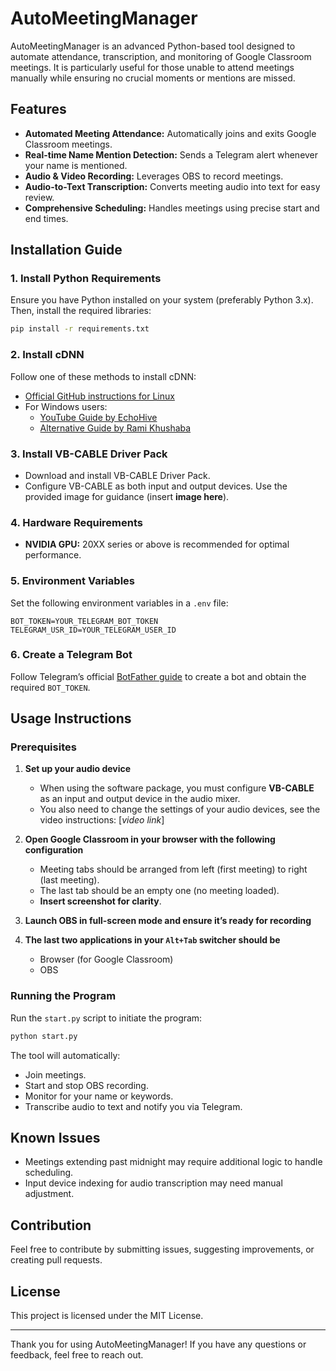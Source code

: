 # AutoMeetingManager

AutoMeetingManager is an advanced Python-based tool designed to automate attendance, transcription, and monitoring of Google Classroom meetings. It is particularly useful for those unable to attend meetings manually while ensuring no crucial moments or mentions are missed.

## Features

- **Automated Meeting Attendance:** Automatically joins and exits Google Classroom meetings.
- **Real-time Name Mention Detection:** Sends a Telegram alert whenever your name is mentioned.
- **Audio & Video Recording:** Leverages OBS to record meetings.
- **Audio-to-Text Transcription:** Converts meeting audio into text for easy review.
- **Comprehensive Scheduling:** Handles meetings using precise start and end times.

## Installation Guide

### 1. Install Python Requirements

Ensure you have Python installed on your system (preferably Python 3.x). Then, install the required libraries:

```bash
pip install -r requirements.txt
```

### 2. Install cDNN

Follow one of these methods to install cDNN:

- [Official GitHub instructions for Linux](https://github.com/SYSTRAN/faster-whisper?tab=readme-ov-file#requirements)
- For Windows users:
  - [YouTube Guide by EchoHive](https://www.youtube.com/watch?app=desktop\&v=CfSGIj9QECc\&ab_channel=echohive)
  - [Alternative Guide by Rami Khushaba](https://www.youtube.com/watch?v=Kyc0AgMIBSU\&ab_channel=RamiKhushaba)

### 3. Install VB-CABLE Driver Pack

- Download and install VB-CABLE Driver Pack.
- Configure VB-CABLE as both input and output devices. Use the provided image for guidance (insert **image here**).

### 4. Hardware Requirements

- **NVIDIA GPU:** 20XX series or above is recommended for optimal performance.

### 5. Environment Variables

Set the following environment variables in a `.env` file:

```
BOT_TOKEN=YOUR_TELEGRAM_BOT_TOKEN
TELEGRAM_USR_ID=YOUR_TELEGRAM_USER_ID
```

### 6. Create a Telegram Bot

Follow Telegram’s official [BotFather guide](https://core.telegram.org/bots#botfather) to create a bot and obtain the required `BOT_TOKEN`.

## Usage Instructions

### Prerequisites

1. **Set up your audio device**

   - When using the software package, you must configure **VB-CABLE** as an input and output device in the audio mixer.
   - You also need to change the settings of your audio devices, see the video instructions: [*video link*]

2. **Open Google Classroom in your browser with the following configuration**

   - Meeting tabs should be arranged from left (first meeting) to right (last meeting).
   - The last tab should be an empty one (no meeting loaded).
   - **Insert screenshot for clarity**.

3. **Launch OBS in full-screen mode and ensure it’s ready for recording**

4. **The last two applications in your `Alt+Tab` switcher should be**

   - Browser (for Google Classroom)
   - OBS


### Running the Program

Run the `start.py` script to initiate the program:

```bash
python start.py
```

The tool will automatically:

- Join meetings.
- Start and stop OBS recording.
- Monitor for your name or keywords.
- Transcribe audio to text and notify you via Telegram.

## Known Issues

- Meetings extending past midnight may require additional logic to handle scheduling.
- Input device indexing for audio transcription may need manual adjustment.

## Contribution

Feel free to contribute by submitting issues, suggesting improvements, or creating pull requests.

## License

This project is licensed under the MIT License.

---

Thank you for using AutoMeetingManager! If you have any questions or feedback, feel free to reach out.

